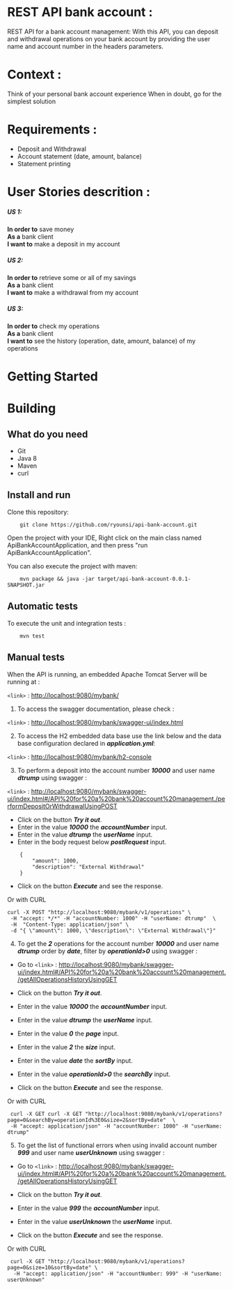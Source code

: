 
# REST API bank account :
REST API for a bank account management: 
With this API, you can deposit and withdrawal operations on your bank account by providing the user name and account number in the headers parameters.

# Context :
Think of your personal bank account experience When in doubt, go for the simplest solution

# Requirements :
- Deposit and Withdrawal
- Account statement (date, amount, balance)
- Statement printing
 
# User Stories descrition :
##### US 1:
**In order to** save money  
**As a** bank client  
**I want to** make a deposit in my account  
 
##### US 2: 
**In order to** retrieve some or all of my savings  
**As a** bank client  
**I want to** make a withdrawal from my account  
 
##### US 3: 
**In order to** check my operations  
**As a** bank client  
**I want to** see the history (operation, date, amount, balance)  of my operations  

# Getting Started

# Building

## What do you need
- Git
- Java 8
- Maven
- curl

## Install and run

Clone this repository:
```text
    git clone https://github.com/ryounsi/api-bank-account.git
```

Open the project with your IDE, Right click on the main class named ApiBankAccountApplication, and then press "run ApiBankAccountApplication".

You can also execute the project with maven:
```text
    mvn package && java -jar target/api-bank-account-0.0.1-SNAPSHOT.jar
```

## Automatic tests

To execute the unit and integration tests :
```text
    mvn test
```

## Manual tests

When the API is running, an embedded Apache Tomcat Server will be running at :  

`<link>` : <http://localhost:9080/mybank/>


1. To access the swagger documentation, please check :

`<link>` : <http://localhost:9080/mybank/swagger-ui/index.html>


2. To access the H2 embedded data base use the link below and the data base configuration declared in ***application.yml***:

`<link>` : <http://localhost:9080/mybank/h2-console>


3. To perform a deposit into the account number ***10000*** and user name ***dtrump*** using swagger :

`<link>` : <http://localhost:9080/mybank/swagger-ui/index.html#/API%20for%20a%20bank%20account%20management./performDepositOrWithdrawalUsingPOST>

+ Click on the button ***Try it out***.
+ Enter in the value ***10000*** the ***accountNumber*** input.
+ Enter in the value ***dtrump*** the ***userName*** input.
+ Enter in the body request below ***postRequest*** input.
```text
	{
		"amount": 1000,
		"description": "External Withdrawal"
	}
```
+ Click on the button ***Execute*** and see the response.


Or with CURL
```text
curl -X POST "http://localhost:9080/mybank/v1/operations" \
 -H "accept: */*" -H "accountNumber: 1000" -H "userName: dtrump"  \
 -H  "Content-Type: application/json" \
 -d "{ \"amount\": 1000, \"description\": \"External Withdrawal\"}" 
```


4. To get the ***2*** operations for the account number ***10000*** and user name ***dtrump*** order by ***date***, filter by ***operationId>0*** using swagger :

+ Go to
`<link>` : <http://localhost:9080/mybank/swagger-ui/index.html#/API%20for%20a%20bank%20account%20management./getAllOperationsHistoryUsingGET>
  
+ Click on the button ***Try it out***.
+ Enter in the value ***10000*** the ***accountNumber*** input.
+ Enter in the value ***dtrump*** the ***userName*** input.
+ Enter in the value ***0*** the ***page*** input.
+ Enter in the value ***2*** the ***size*** input.
+ Enter in the value ***date*** the ***sortBy*** input.
+ Enter in the value ***operationId>0*** the ***searchBy*** input.
+ Click on the button ***Execute*** and see the response.

Or with CURL

```text
 curl -X GET curl -X GET "http://localhost:9080/mybank/v1/operations?page=0&searchBy=operationId%3E0&size=2&sortBy=date"  \
 -H "accept: application/json" -H "accountNumber: 1000" -H "userName: dtrump"
```

5. To get the list of functional errors when using invalid account number ***999*** and user name ***userUnknown*** using swagger :

+ Go to
`<link>` : <http://localhost:9080/mybank/swagger-ui/index.html#/API%20for%20a%20bank%20account%20management./getAllOperationsHistoryUsingGET>
  
+ Click on the button ***Try it out***.
+ Enter in the value ***999*** the ***accountNumber*** input.
+ Enter in the value ***userUnknown*** the ***userName*** input.
+ Click on the button ***Execute*** and see the response.

Or with CURL

```text
 curl -X GET "http://localhost:9080/mybank/v1/operations?page=0&size=10&sortBy=date" \
  -H "accept: application/json" -H "accountNumber: 999" -H "userName: userUnknown"
```
